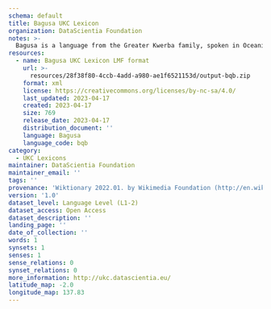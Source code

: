 ```yaml
---
schema: default
title: Bagusa UKC Lexicon
organization: DataScientia Foundation
notes: >-
  Bagusa is a language from the Greater Kwerba family, spoken in Oceania. The UKC Lexicon of Bagusa is represented as a lexico-semantic network. It consists of words, word senses, synsets, as well as sense-level and synset-level relationships.
resources:
  - name: Bagusa UKC Lexicon LMF format
    url: >-
      resources/28f38f80-4ccb-4add-a980-ae1f6521153d/output-bqb.zip
    format: xml
    license: https://creativecommons.org/licenses/by-nc-sa/4.0/
    last_updated: 2023-04-17
    created: 2023-04-17
    size: 769
    release_date: 2023-04-17
    distribution_document: ''
    language: Bagusa
    language_code: bqb
category:
  - UKC Lexicons
maintainer: DataScientia Foundation
maintainer_email: ''
tags: ''
provenance: 'Wiktionary 2022.01. by Wikimedia Foundation (http://en.wiktionary.org); Princeton WordNet 2.1 by Princeton University (https://wordnet.princeton.edu)'
version: '1.0'
dataset_level: Language Level (L1-2)
dataset_access: Open Access
dataset_description: ''
landing_page: ''
date_of_collection: ''
words: 1
synsets: 1
senses: 1
sense_relations: 0
synset_relations: 0
more_information: http://ukc.datascientia.eu/
latitude_map: -2.0
longitude_map: 137.83
---
```

